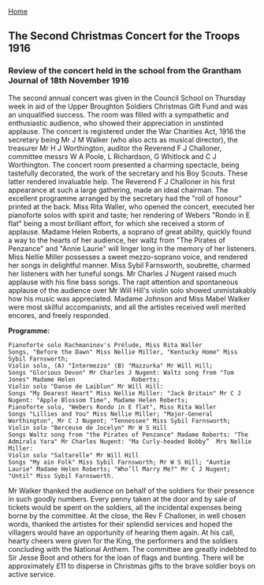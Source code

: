 [Home](https://simon-scmp.github.io/ubhistdocs/)


## The Second Christmas Concert for the Troops 1916

### Review of the concert held in the school from the Grantham Journal of 18th November 1916

The second annual concert was given in the Council School on Thursday week in aid of the Upper Broughton Soldiers Christmas Gift Fund and was an unqualified success.
The room was filled with a sympathetic and enthusiastic audience, who showed their appreciation in unstinted applause. The concert is registered under the War Charities Act, 1916 the secretary being Mr J M Walker (who also acts as musical director), the treasurer Mr H J Worthington, auditor the Reverend F J Challoner, committee messrs W A Poole,  L Richardson, G Whitlock and C J Worthington. The concert room presented a charming spectacle, being tastefully decorated, the work of the secretary and his Boy Scouts. These latter rendered invaluable help. The Reverend F J Challoner in his first appearance at such a large gathering, made an ideal chairman. The excellent programme arranged by the secretary had the "roll of honour" printed at the back. Miss Rita Waller, who opened the concert, executed her pianoforte solos with spirit and taste; her rendering of Webers "Rondo in E flat" being a most brilliant effort, for which she received a storm of applause. Madame Helen Roberts, a soprano of great ability, quickly found a way to the hearts of her audience, her waltz from "The Pirates of Penzance" and "Annie Laurie" will linger long in the memory of her listeners. Miss Nellie Miller possesses a sweet mezzo-soprano voice, and rendered her songs in delightful manner. Miss Sybil Farnsworth, soubrette, charmed her listeners with her tuneful songs. Mr Charles J Nugent raised much applause with his fine bass songs. The rapt attention and spontaneous applause of the audience over Mr Will Hill's violin solo showed unmistakably how his music was appreciated. Madame Johnson and Miss Mabel Walker were most skilful accompanists, and all the artistes received well merited encores, and freely responded.

**Programme:**

	Pianoforte solo Rachmaninov's Prélude, Miss Rita Waller
	Songs, "Before the Dawn" Miss Nellie Miller, "Kentucky Home" Miss Sybil Farnsworth;
	Violin solo, (A) "Intermezzo" (B) "Mazzurka" Mr Will Hill;
	Songs "Glorious Devon" Mr Charles J Nugent: Waltz song from "Tom Jones" Madame Helen 				Roberts;
	Violin solo "Danse de Laiblun" Mr Will Hill:
	Songs "My Dearest Heart" Miss Nellie Miller: "Jack Britain" Mr C J Nugent: "Apple Blossom Time", Madame Helen Roberts;
	Pianoforte solo, "Webers Rondo in E flat", Miss Rita Waller
	Songs "Lillies and You" Miss Nellie Miller; "Major-General Worthington", Mr C J Nugent; "Tennessee" Miss Sybil Farnsworth;
	Violin solo "Berceuse de Jocelyn" Mr W S Hill
	Songs Waltz song from "the Pirates of Penzance" Madame Roberts: "The Admirals Yara" Mr Charles Nugent: "Ma Curly-headed Bobby”  Mrs Nellie Miller:
	Violin solo "Saltarelle" Mr Will Hill
	Songs "My ain Folk" Miss Sybil Farnsworth; Mr W S Hill; "Auntie Laurie" Madame Helen Roberts; "Who’ll Marry Me?" Mr C J Nugent; "Until" Miss Sybil Farnsworth.

Mr Walker thanked the audience on behalf of the soldiers for their presence in such goodly numbers. Every penny taken at the door and by sale of tickets would be spent on the soldiers, all the incidental expenses being borne by the committee. At the close, the Rev F Challoner, in well chosen words, thanked the artistes for their splendid services and hoped the villagers would have an opportunity of hearing them again. At his call, hearty cheers were given for the King, the performers and the soldiers concluding with the National Anthem. The committee are greatly indebted to Sir Jesse Boot and others for the loan of flags and bunting. There will be approximately £11 to disperse in Christmas gifts to the brave soldier boys on active service.
